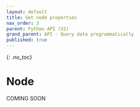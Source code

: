 ```yaml
---
layout: default
title: Get node properties
nav_order: 3
parent: Python API (V2)
grand_parent: API - Query data programmatically
published: true
---
```


{: .no_toc}
# Node 

COMING SOON